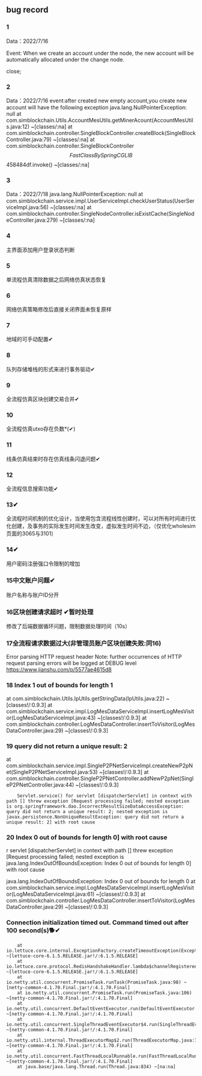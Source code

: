 ## bug record
### 1
Data：2022/7/16

Event: When we create an account under the node, the new account will be automatically allocated under the change node.

close;

### 2 
Data：2022/7/16
event:after created new empty account,you create new account will have the  following exception
    java.lang.NullPointerException: null
	at com.simblockchain.Utils.AccountMesUtils.getMinerAcount(AccountMesUtils.java:12) ~[classes/:na]
	at com.simblockchain.controller.SingleBlockController.createBlock(SingleBlockController.java:79) ~[classes/:na]
	at com.simblockchain.controller.SingleBlockController$$FastClassBySpringCGLIB$$458484df.invoke(<generated>) ~[classes/:na]

### 3
Data：2022/7/18
java.lang.NullPointerException: null
	at com.simblockchain.service.impl.UserServiceImpl.checkUserStatus(UserServiceImpl.java:56) ~[classes/:na]
	at com.simblockchain.controller.SingleNodeController.isExistCache(SingleNodeController.java:279) ~[classes/:na]


### 4
主界面添加用户登录状态判断


### 5
单流程仿真清除数据之后网络仿真状态恢复


### 6
网络仿真策略修改后直接关闭界面未恢复原样


### 7 
地域的可手动配置✔


### 8
队列存储堆栈的形式来进行事务驱动✔

### 9
全流程仿真区块创建交易合并✔

### 10
全流程仿真utxo存在负数*(✔)


### 11
线条仿真结束时存在仿真线条闪退问题✔


### 12
全流程信息搜索功能✔

### 13✔
全流程时间机制的优化设计，当使用包含流程线性创建时，可以对所有时间进行优化创建，及事务的实际发生时间发生改变，虚拟发生时间不边，（仅优化wholesim页面的3065与3101）

### 14✔
用户密码注册强口令限制的增加

### 15中文账户问题✔
账户名称与账户ID分开

### 16区块创建请求超时 ✔暂时处理
修改了后端数据循环问题，限制数据处理时间（10s）

### 17全流程请求数据过大(非管理员账户区块创建失败:同16) 
Error parsing HTTP request header
 Note: further occurrences of HTTP request parsing errors will be logged at DEBUG level
 https://www.jianshu.com/p/5577ae4615d8


### 18 Index 1 out of bounds for length 1
 at com.simblockchain.Utils.IpUtils.getStringData(IpUtils.java:22) ~[classes!/:0.9.3]
        at com.simblockchain.service.impl.LogMesDataServiceImpl.insertLogMesVisitor(LogMesDataServiceImpl.java:43) ~[classes!/:0.9.3]
        at com.simblockchain.controller.LogMesDataController.insertToVisitor(LogMesDataController.java:29) ~[classes!/:0.9.3]

### 19 query did not return a unique result: 2
 at com.simblockchain.service.impl.SingleP2PNetServiceImpl.createNewP2pNet(SingleP2PNetServiceImpl.java:53) ~[classes!/:0.9.3]
        at com.simblockchain.controller.SingleP2PNetController.addNewP2pNet(SingleP2PNetController.java:44) ~[classes!/:0.9.3]



		Servlet.service() for servlet [dispatcherServlet] in context with path [] threw exception [Request processing failed; nested exception is org.springframework.dao.IncorrectResultSizeDataAccessException: query did not return a unique result: 2; nested exception is javax.persistence.NonUniqueResultException: query did not return a unique result: 2] with root cause

### 20 Index 0 out of bounds for length 0] with root cause
r servlet [dispatcherServlet] in context with path [] threw exception [Request processing failed; nested exception is java.lang.IndexOutOfBoundsException: Index 0 out of bounds for length 0] with root cause

java.lang.IndexOutOfBoundsException: Index 0 out of bounds for length 0
        at com.simblockchain.service.impl.LogMesDataServiceImpl.insertLogMesVisitor(LogMesDataServiceImpl.java:61) ~[classes!/:0.9.3]
        at com.simblockchain.controller.LogMesDataController.insertToVisitor(LogMesDataController.java:29) ~[classes!/:0.9.3]
    

  ### Connection initialization timed out. Command timed out after 100 second(s)🐕✔
        at io.lettuce.core.internal.ExceptionFactory.createTimeoutException(ExceptionFactory.java:65) ~[lettuce-core-6.1.5.RELEASE.jar!/:6.1.5.RELEASE]
        at io.lettuce.core.protocol.RedisHandshakeHandler.lambda$channelRegistered$0(RedisHandshakeHandler.java:62) ~[lettuce-core-6.1.5.RELEASE.jar!/:6.1.5.RELEASE]
        at io.netty.util.concurrent.PromiseTask.runTask(PromiseTask.java:98) ~[netty-common-4.1.70.Final.jar!/:4.1.70.Final]
        at io.netty.util.concurrent.PromiseTask.run(PromiseTask.java:106) ~[netty-common-4.1.70.Final.jar!/:4.1.70.Final]
        at io.netty.util.concurrent.DefaultEventExecutor.run(DefaultEventExecutor.java:66) ~[netty-common-4.1.70.Final.jar!/:4.1.70.Final]
        at io.netty.util.concurrent.SingleThreadEventExecutor$4.run(SingleThreadEventExecutor.java:986) ~[netty-common-4.1.70.Final.jar!/:4.1.70.Final]
        at io.netty.util.internal.ThreadExecutorMap$2.run(ThreadExecutorMap.java:74) ~[netty-common-4.1.70.Final.jar!/:4.1.70.Final]
        at io.netty.util.concurrent.FastThreadLocalRunnable.run(FastThreadLocalRunnable.java:30) ~[netty-common-4.1.70.Final.jar!/:4.1.70.Final]
        at java.base/java.lang.Thread.run(Thread.java:834) ~[na:na]